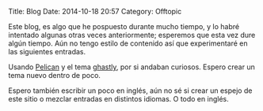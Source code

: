 Title: Blog
Date: 2014-10-18 20:57
Category: Offtopic

Este blog, es algo que he pospuesto durante mucho tiempo, y lo habré intentado algunas otras veces anteriormente; esperemos que esta vez dure algún tiempo. Aún no tengo estilo de contenido así que experimentaré en las siguientes entradas.

Usando [Pelican](https://github.com/getpelican/pelican) y el tema [ghastly](https://github.com/kura/ghastly), por si andaban curiosos. Espero crear un tema nuevo dentro de poco.

Espero también escribir un poco en inglés, aún no sé si crear un espejo de este sitio o mezclar entradas en distintos idiomas. O todo en inglés.
